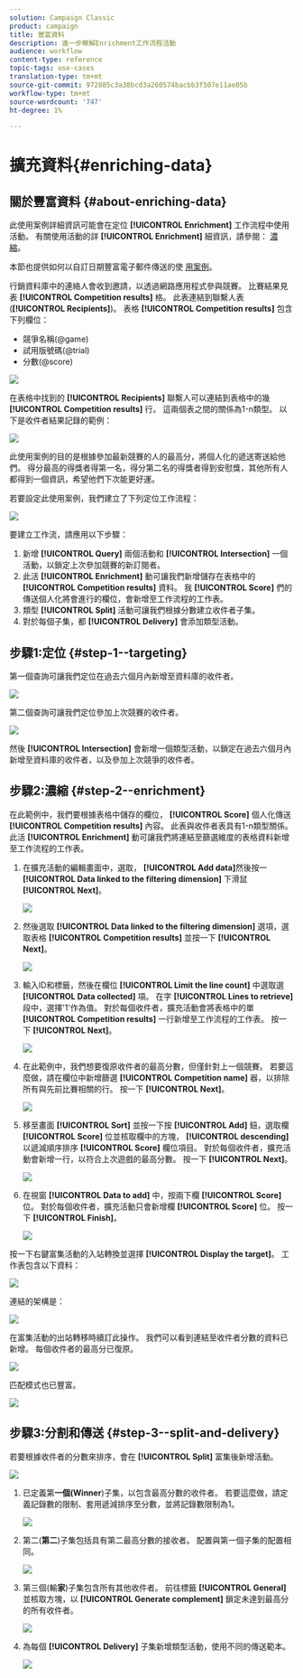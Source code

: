```yaml
---
solution: Campaign Classic
product: campaign
title: 豐富資料
description: 進一步瞭解Enrichment工作流程活動
audience: workflow
content-type: reference
topic-tags: use-cases
translation-type: tm+mt
source-git-commit: 972885c3a38bcd3a260574bacbb3f507e11ae05b
workflow-type: tm+mt
source-wordcount: '747'
ht-degree: 1%

---
```



# 擴充資料{#enriching-data}

## 關於豐富資料 {#about-enriching-data}

此使用案例詳細資訊可能會在定位 **[!UICONTROL Enrichment]** 工作流程中使用活動。 有關使用活動的詳 **[!UICONTROL Enrichment]** 細資訊，請參閱： [濃縮](../../workflow/using/enrichment.md)。

本節也提供如何以自訂日期豐富電子郵件傳送的使 [用案例](../../workflow/using/email-enrichment-with-custom-date-fields.md)。

行銷資料庫中的連絡人會收到邀請，以透過網路應用程式參與競賽。 比賽結果見表 **[!UICONTROL Competition results]** 格。 此表連結到聯繫人表(**[!UICONTROL Recipients]**)。 表格 **[!UICONTROL Competition results]** 包含下列欄位：

* 競爭名稱(@game)
* 試用版號碼(@trial)
* 分數(@score)

![](assets/uc1_enrich_1.png)

在表格中找到的 **[!UICONTROL Recipients]** 聯繫人可以連結到表格中的幾 **[!UICONTROL Competition results]** 行。 這兩個表之間的關係為1-n類型。 以下是收件者結果記錄的範例：

![](assets/uc1_enrich_2.png)

此使用案例的目的是根據參加最新競賽的人的最高分，將個人化的遞送寄送給他們。 得分最高的得獎者得第一名，得分第二名的得獎者得到安慰獎，其他所有人都得到一個資訊，希望他們下次能更好運。

若要設定此使用案例，我們建立了下列定位工作流程：

![](assets/uc1_enrich_3.png)

要建立工作流，請應用以下步驟：

1. 新增 **[!UICONTROL Query]** 兩個活動和 **[!UICONTROL Intersection]** 一個活動，以鎖定上次參加競賽的新訂閱者。
1. 此活 **[!UICONTROL Enrichment]** 動可讓我們新增儲存在表格中的 **[!UICONTROL Competition results]** 資料。 我 **[!UICONTROL Score]** 們的傳送個人化將會進行的欄位，會新增至工作流程的工作表。
1. 類型 **[!UICONTROL Split]** 活動可讓我們根據分數建立收件者子集。
1. 對於每個子集，都 **[!UICONTROL Delivery]** 會添加類型活動。

## 步驟1:定位 {#step-1--targeting}

第一個查詢可讓我們定位在過去六個月內新增至資料庫的收件者。

![](assets/uc1_enrich_4.png)

第二個查詢可讓我們定位參加上次競賽的收件者。

![](assets/uc1_enrich_5.png)

然後 **[!UICONTROL Intersection]** 會新增一個類型活動，以鎖定在過去六個月內新增至資料庫的收件者，以及參加上次競爭的收件者。

## 步驟2:濃縮 {#step-2--enrichment}

在此範例中，我們要根據表格中儲存的欄位， **[!UICONTROL Score]** 個人化傳送 **[!UICONTROL Competition results]** 內容。 此表與收件者表具有1-n類型關係。 此活 **[!UICONTROL Enrichment]** 動可讓我們將連結至篩選維度的表格資料新增至工作流程的工作表。

1. 在擴充活動的編輯畫面中，選取， **[!UICONTROL Add data]**&#x200B;然後按一 **[!UICONTROL Data linked to the filtering dimension]** 下滑鼠 **[!UICONTROL Next]**。

   ![](assets/uc1_enrich_6.png)

1. 然後選取 **[!UICONTROL Data linked to the filtering dimension]** 選項，選取表格 **[!UICONTROL Competition results]** 並按一下 **[!UICONTROL Next]**。

   ![](assets/uc1_enrich_7.png)

1. 輸入ID和標籤，然後在欄位 **[!UICONTROL Limit the line count]** 中選取選 **[!UICONTROL Data collected]** 項。 在字 **[!UICONTROL Lines to retrieve]** 段中，選擇&#39;1&#39;作為值。 對於每個收件者，擴充活動會將表格中的單 **[!UICONTROL Competition results]** 一行新增至工作流程的工作表。 按一下 **[!UICONTROL Next]**。

   ![](assets/uc1_enrich_8.png)

1. 在此範例中，我們想要復原收件者的最高分數，但僅針對上一個競賽。 若要這麼做，請在欄位中新增篩選 **[!UICONTROL Competition name]** 器，以排除所有與先前比賽相關的行。 按一下 **[!UICONTROL Next]**。

   ![](assets/uc1_enrich_9.png)

1. 移至畫面 **[!UICONTROL Sort]** 並按一下按 **[!UICONTROL Add]** 鈕，選取欄 **[!UICONTROL Score]** 位並核取欄中的方塊， **[!UICONTROL descending]** 以遞減順序排序 **[!UICONTROL Score]** 欄位項目。 對於每個收件者，擴充活動會新增一行，以符合上次遊戲的最高分數。 按一下 **[!UICONTROL Next]**。

   ![](assets/uc1_enrich_10.png)

1. 在視窗 **[!UICONTROL Data to add]** 中，按兩下欄 **[!UICONTROL Score]** 位。 對於每個收件者，擴充活動只會新增欄 **[!UICONTROL Score]** 位。 按一下 **[!UICONTROL Finish]**。

   ![](assets/uc1_enrich_11.png)

按一下右鍵富集活動的入站轉換並選擇 **[!UICONTROL Display the target]**。 工作表包含以下資料：

![](assets/uc1_enrich_13.png)

連結的架構是：

![](assets/uc1_enrich_15.png)

在富集活動的出站轉移時續訂此操作。 我們可以看到連結至收件者分數的資料已新增。 每個收件者的最高分已復原。

![](assets/uc1_enrich_12.png)

匹配模式也已豐富。

![](assets/uc1_enrich_14.png)

## 步驟3:分割和傳送 {#step-3--split-and-delivery}

若要根據收件者的分數來排序，會在 **[!UICONTROL Split]** 富集後新增活動。

![](assets/uc1_enrich_18.png)

1. 已定義第&#x200B;**一個(Winner**)子集，以包含最高分數的收件者。 若要這麼做，請定義記錄數的限制、套用遞減排序至分數，並將記錄數限制為1。

   ![](assets/uc1_enrich_16.png)

1. 第二(**第二**)子集包括具有第二最高分數的接收者。 配置與第一個子集的配置相同。

   ![](assets/uc1_enrich_17.png)

1. 第三個(輸&#x200B;**家**)子集包含所有其他收件者。 前往標籤 **[!UICONTROL General]** 並核取方塊，以 **[!UICONTROL Generate complement]** 鎖定未達到最高分的所有收件者。

   ![](assets/uc1_enrich_19.png)

1. 為每個 **[!UICONTROL Delivery]** 子集新增類型活動，使用不同的傳送範本。

   ![](assets/uc1_enrich_20.png)

